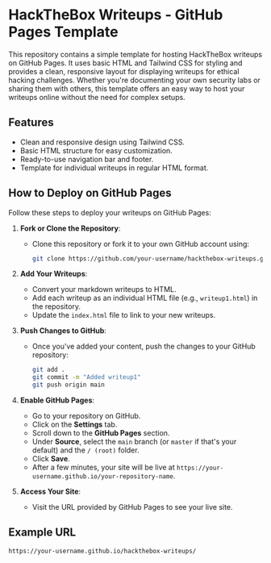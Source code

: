 # HackTheBox Writeups - GitHub Pages Template

This repository contains a simple template for hosting HackTheBox writeups on GitHub Pages. It uses basic HTML and Tailwind CSS for styling and provides a clean, responsive layout for displaying writeups for ethical hacking challenges. Whether you're documenting your own security labs or sharing them with others, this template offers an easy way to host your writeups online without the need for complex setups.

## Features
- Clean and responsive design using Tailwind CSS.
- Basic HTML structure for easy customization.
- Ready-to-use navigation bar and footer.
- Template for individual writeups in regular HTML format.
  
## How to Deploy on GitHub Pages

Follow these steps to deploy your writeups on GitHub Pages:

1. **Fork or Clone the Repository**:
   - Clone this repository or fork it to your own GitHub account using:
     ```bash
     git clone https://github.com/your-username/hackthebox-writeups.git
     ```

2. **Add Your Writeups**:
   - Convert your markdown writeups to HTML.
   - Add each writeup as an individual HTML file (e.g., `writeup1.html`) in the repository.
   - Update the `index.html` file to link to your new writeups.

3. **Push Changes to GitHub**:
   - Once you've added your content, push the changes to your GitHub repository:
     ```bash
     git add .
     git commit -m "Added writeup1"
     git push origin main
     ```

4. **Enable GitHub Pages**:
   - Go to your repository on GitHub.
   - Click on the **Settings** tab.
   - Scroll down to the **GitHub Pages** section.
   - Under **Source**, select the `main` branch (or `master` if that's your default) and the `/ (root)` folder.
   - Click **Save**.
   - After a few minutes, your site will be live at `https://your-username.github.io/your-repository-name`.

5. **Access Your Site**:
   - Visit the URL provided by GitHub Pages to see your live site.

## Example URL
`https://your-username.github.io/hackthebox-writeups/`
